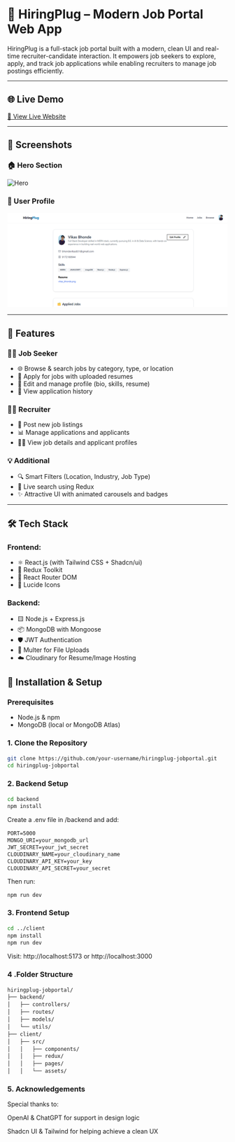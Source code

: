 # 🚀 HiringPlug – Modern Job Portal Web App

HiringPlug is a full-stack job portal built with a modern, clean UI and real-time recruiter-candidate interaction. It empowers job seekers to explore, apply, and track job applications while enabling recruiters to manage job postings efficiently.

---

## 🌐 Live Demo

[🔗 View Live Website ](https://hiringplug.onrender.com/)

---
## 📸 Screenshots

### 🏠 Hero Section
![Hero](./FRONTEND/screenshots/hero.png)


### 👤 User Profile
![Profile](./FRONTEND/screenshots/profile.png)

---


## 📌 Features

### 👨‍💼 Job Seeker
- 🌐 Browse & search jobs by category, type, or location
- 📝 Apply for jobs with uploaded resumes
- 📁 Edit and manage profile (bio, skills, resume)
- 📄 View application history

### 🧑‍💼 Recruiter
- 🧾 Post new job listings
- 📊 Manage applications and applicants
- 🧑‍💻 View job details and applicant profiles

### 💡 Additional
- 🔍 Smart Filters (Location, Industry, Job Type)
- 🔁 Live search using Redux
- ✨ Attractive UI with animated carousels and badges

---

## 🛠️ Tech Stack

### Frontend:
- ⚛️ React.js (with Tailwind CSS + Shadcn/ui)
- 🔄 Redux Toolkit
- 🧭 React Router DOM
- 🎨 Lucide Icons

### Backend:
- 🟨 Node.js + Express.js
- 📦 MongoDB with Mongoose
- 🛡️ JWT Authentication
- 📁 Multer for File Uploads
- ☁️ Cloudinary for Resume/Image Hosting


## 🔧 Installation & Setup

### Prerequisites
- Node.js & npm
- MongoDB (local or MongoDB Atlas)

### 1. Clone the Repository

```bash
git clone https://github.com/your-username/hiringplug-jobportal.git
cd hiringplug-jobportal

```
### 2. Backend Setup
```bash
cd backend
npm install
```
Create a .env file in /backend and add:
```
PORT=5000
MONGO_URI=your_mongodb_url
JWT_SECRET=your_jwt_secret
CLOUDINARY_NAME=your_cloudinary_name
CLOUDINARY_API_KEY=your_key
CLOUDINARY_API_SECRET=your_secret
```
Then run:
```
npm run dev

```
### 3. Frontend Setup
```bash
cd ../client
npm install
npm run dev

````
Visit: http://localhost:5173 or http://localhost:3000
### 4 .Folder Structure
```bash
hiringplug-jobportal/
├── backend/
│   ├── controllers/
│   ├── routes/
│   ├── models/
│   └── utils/
├── client/
│   ├── src/
│   │   ├── components/
│   │   ├── redux/
│   │   ├── pages/
│   │   └── assets/

```
### 5. Acknowledgements
Special thanks to:

OpenAI & ChatGPT for support in design logic

Shadcn UI & Tailwind for helping achieve a clean UX











